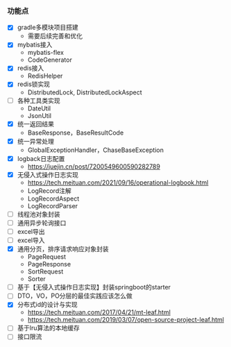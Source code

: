 ### 功能点

- [x] gradle多模块项目搭建
  - 需要后续完善和优化
- [x] mybatis接入
  - mybatis-flex
  - CodeGenerator
- [x] redis接入
  - RedisHelper
- [x] redis锁实现
  - DistributedLock, DistributedLockAspect
- [ ] 各种工具类实现
  - DateUtil
  - JsonUtil
- [x] 统一返回结果
  - BaseResponse，BaseResultCode
- [x] 统一异常处理
  - GlobalExceptionHandler，ChaseBaseException
- [x] logback日志配置
  - https://juejin.cn/post/7200549600590282789
- [x] 无侵入式操作日志实现
  - https://tech.meituan.com/2021/09/16/operational-logbook.html
  - LogRecord注解
  - LogRecordAspect
  - LogRecordParser
- [ ] 线程池对象封装
- [ ] 通用异步轮询接口
- [ ] excel导出
- [ ] excel导入
- [x] 通用分页，排序请求响应对象封装
  - PageRequest
  - PageResponse
  - SortRequest
  - Sorter
- [ ] 基于【无侵入式操作日志实现】封装springboot的starter
- [ ] DTO，VO，PO分层的最佳实践应该怎么做
- [x] 分布式id的设计与实现
  - https://tech.meituan.com/2017/04/21/mt-leaf.html
  - https://tech.meituan.com/2019/03/07/open-source-project-leaf.html
- [ ] 基于lru算法的本地缓存
- [ ] 接口限流